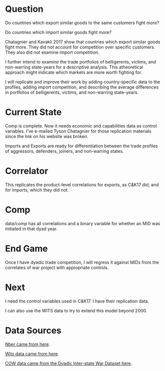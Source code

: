 # Question
Do countries which export similar goods to the same customers fight more?

Do countries which import similar goods fight more?

Chatagnier and Kavakli 2017 show that countries which export similar goods fight more. They did not account for competition over specific customers. They also did not examine import competition.

I further intend to examine the trade portfolios of belligerents, victims, and non-warring state-years for a descriptive analysis. This atheoretical approach might indicate which markets are more worth fighting for.

I will replicate and improve their work by adding country-specific data to the profiles, adding import competition, and describing the average differences in portfolios of belligerents, victims, and non-warring state-years.

# Current State

Comp is complete. Now it needs economic and capabilities data as control variables. I've e-mailed Tyson Chatagnier for those replication materials since the link on his website was broken.

Imports and Exports are ready for differentiation between the trade profiles of aggressors, defenders, joiners, and non-warring states.

# Correlator

This replicates the product-level correlations for exports, as C&K17 did, and for imports, which they did not. 

# Comp

data/comp has all correlations and a binary variable for whether an MID was initiated in that dyad year.

# End Game
Once I have dyadic trade competition, I will regress it against MIDs from the correlates of war project with appropriate controls.

# Next

I need the control variables used in C&K17. I have their replication data.

I can also use the WITS data to try to extend this model beyond 2000.

# Data Sources
[Nber came from here](https://cid.econ.ucdavis.edu/nberus.html).

[Wits data came from here](http://wits.worldbank.org/WITS/WITS/AdvanceQuery/RawTradeData/QueryDefinition.aspx?Page=RawTradeData).

[COW data came from the Dyadic Inter-state War Dataset here](https://correlatesofwar.org/data-sets/COW-war).